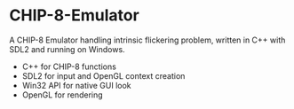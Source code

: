 # CHIP-8-Emulator
A CHIP-8 Emulator handling intrinsic flickering problem, written in C++ with SDL2 and running on Windows.
* C++ for CHIP-8 functions
* SDL2 for input and OpenGL context creation
* Win32 API for native GUI look
* OpenGL for rendering
